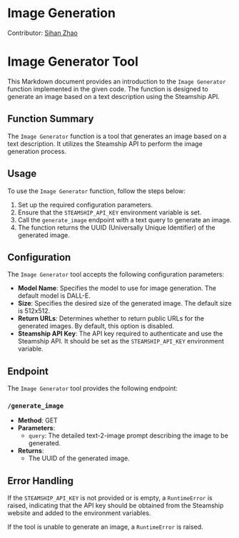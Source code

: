 # Image Generation

Contributor: [Sihan Zhao](https://github.com/Sarah816)

# Image Generator Tool

This Markdown document provides an introduction to the `Image Generator` function implemented in the given code. The function is designed to generate an image based on a text description using the Steamship API.

## Function Summary

The `Image Generator` function is a tool that generates an image based on a text description. It utilizes the Steamship API to perform the image generation process.

## Usage

To use the `Image Generator` function, follow the steps below:

1. Set up the required configuration parameters.
2. Ensure that the `STEAMSHIP_API_KEY` environment variable is set.
3. Call the `generate_image` endpoint with a text query to generate an image.
4. The function returns the UUID (Universally Unique Identifier) of the generated image.

## Configuration

The `Image Generator` tool accepts the following configuration parameters:

- **Model Name**: Specifies the model to use for image generation. The default model is DALL-E.
- **Size**: Specifies the desired size of the generated image. The default size is 512x512.
- **Return URLs**: Determines whether to return public URLs for the generated images. By default, this option is disabled.
- **Steamship API Key**: The API key required to authenticate and use the Steamship API. It should be set as the `STEAMSHIP_API_KEY` environment variable.

## Endpoint

The `Image Generator` tool provides the following endpoint:

### `/generate_image`

- **Method**: GET
- **Parameters**:
  - `query`: The detailed text-2-image prompt describing the image to be generated.
- **Returns**:
  - The UUID of the generated image.

## Error Handling

If the `STEAMSHIP_API_KEY` is not provided or is empty, a `RuntimeError` is raised, indicating that the API key should be obtained from the Steamship website and added to the environment variables.

If the tool is unable to generate an image, a `RuntimeError` is raised.
